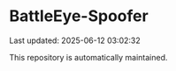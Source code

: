 # BattleEye-Spoofer

Last updated: 2025-06-12 03:02:32

This repository is automatically maintained.
